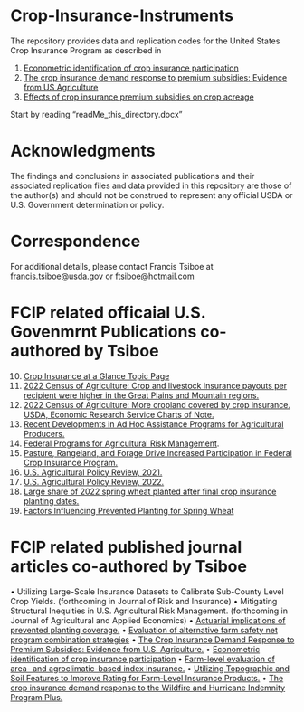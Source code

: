 # Crop-Insurance-Instruments
The repository provides data and replication codes for the United States Crop Insurance Program as described in 
1. [Econometric identification of crop insurance participation](https://doi.org/10.1017/age.2023.13)
2. [The crop insurance demand response to premium subsidies: Evidence from US Agriculture](https://doi.org/10.1016/j.foodpol.2023.102505)
3. [Effects of crop insurance premium subsidies on crop acreage](https://doi.org/10.1093/ajae/aax058)

Start by reading “readMe_this_directory.docx”

# Acknowledgments
The findings and conclusions in associated publications and their associated replication files and data provided in this repository are those of the author(s) and should not be construed to represent any official USDA or U.S. Government determination or policy. 

# Correspondence
For additional details, please contact Francis Tsiboe at francis.tsiboe@usda.gov or ftsiboe@hotmail.com

# FCIP related officaial U.S. Govenmrnt Publications co-authored by Tsiboe

10. [Crop Insurance at a Glance Topic Page ](https://www.ers.usda.gov/topics/farm-practices-management/risk-management/crop-insurance-at-a-glance/)
9. [2022 Census of Agriculture: Crop and livestock insurance payouts per recipient were higher in the Great Plains and Mountain regions.](https://www.ers.usda.gov/data-products/chart-gallery/gallery/chart-detail/?chartId=109664)
8. [2022 Census of Agriculture: More cropland covered by crop insurance. USDA, Economic Research Service Charts of Note. ](https://www.ers.usda.gov/data-products/chart-gallery/gallery/chart-detail/?chartId=109404#:~:text=While%20percent%20share%20of%20cropland,percent%20from%202017%20to%202022.)
7. [Recent Developments in Ad Hoc Assistance Programs for Agricultural Producers.](https://www.ers.usda.gov/publications/pub-details/?pubid=110093) 
6. [Federal Programs for Agricultural Risk Management](https://www.ers.usda.gov/publications/pub-details/?pubid=108166).
5. [Pasture, Rangeland, and Forage Drive Increased Participation in Federal Crop Insurance Program.](https://www.ers.usda.gov/amber-waves/2024/june/pasture-rangeland-and-forage-drive-increased-participation-in-federal-crop-insurance-program/) 
4. [U.S. Agricultural Policy Review, 2021.](https://www.ers.usda.gov/publications/pub-details/?pubid=105901)
3. [U.S. Agricultural Policy Review, 2022.](https://www.ers.usda.gov/publications/pub-details/?pubid=107774)
2. [Large share of 2022 spring wheat planted after final crop insurance planting dates.](https://www.ers.usda.gov/data-products/chart-gallery/gallery/chart-detail/?chartId=105047)
1. [Factors Influencing Prevented Planting for Spring Wheat](https://www.ers.usda.gov/publications/pub-details/?pubid=104730)

# FCIP related published journal articles co-authored by Tsiboe
•	Utilizing Large-Scale Insurance Datasets to Calibrate Sub-County Level Crop Yields. (forthcoming in Journal of Risk and Insurance)
•	Mitigating Structural Inequities in U.S. Agricultural Risk Management. (forthcoming in Journal of Agricultural and Applied Economics)
•	[Actuarial implications of prevented planting coverage.](https://doi.org/10.1002/aepp.13471) 
•	[Evaluation of alternative farm safety net program combination strategies](https://doi.org/10.1108/AFR-11-2023-0150)
•	[The Crop Insurance Demand Response to Premium Subsidies: Evidence from U.S. Agriculture.](https://doi.org/10.1016/j.foodpol.2023.102505)
•	[Econometric identification of crop insurance participation](https://doi.org/10.1017/age.2023.13)
•	[Farm-level evaluation of area- and agroclimatic-based index insurance.](https://doi.org/10.1002/jaa2.77) 
•	[Utilizing Topographic and Soil Features to Improve Rating for Farm‐Level Insurance Products.](https://doi.org/10.1111/ajae.12218)
•	[The crop insurance demand response to the Wildfire and Hurricane Indemnity Program Plus.](https://doi.org/10.1002/aepp.13314)

